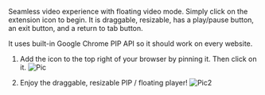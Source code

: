 Seamless video experience with floating video mode. Simply click on the extension icon to begin. It is draggable, resizable, has a play/pause button, an exit button, and a return to tab button.

It uses built-in Google Chrome PIP API so it should work on every website.

1. Add the icon to the top right of your browser by pinning it. Then click on it.
![Pic](https://github.com/jacobluanjohnston/Picture-in-Picture-Mode-Chrome-Extension/blob/master/howto/How%20To%201.png)

2. Enjoy the draggable, resizable PIP / floating player! 
![Pic2](https://github.com/jacobluanjohnston/Picture-in-Picture-Mode-Chrome-Extension/blob/master/howto/How%20To%202.png)

